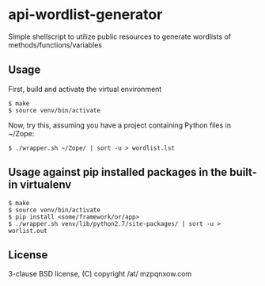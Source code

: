 # api-wordlist-generator
Simple shellscript to utilize public resources to generate wordlists of methods/functions/variables

## Usage

First, build and activate the virtual environment

```
$ make
$ source venv/bin/activate
```

Now, try this, assuming you have a project containing Python files in ~/Zope:

```
$ ./wrapper.sh ~/Zope/ | sort -u > wordlist.lst
```

## Usage against pip installed packages in the built-in virtualenv

```
$ make
$ source venv/bin/activate
$ pip install <some/framework/or/app>
$ ./wrapper.sh venv/lib/python2.7/site-packages/ | sort -u > worlist.out
```

## License

3-clause BSD license, (C) copyright /at/ mzpqnxow.com
